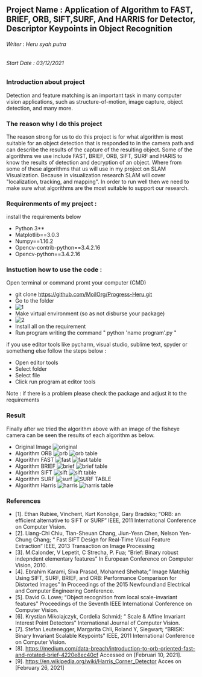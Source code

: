 ## Project Name : Application of Algorithm to FAST, BRIEF, ORB, SIFT,SURF, And HARRIS for Detector, Descriptor Keypoints in Object Recognition
###### Writer       : Heru syah putra
###### Start Date   : 03/12/2021

### Introduction about project
Detection and feature matching is an important task in many computer vision applications, such as structure-of-motion, image capture, object detection, and many more.

### The reason why I do this project
The reason strong for us to do this project is for what algorithm is most suitable for an object detection that is responded to in the camera path and can describe the results of the capture of the resulting object. Some of the algorithms we use include FAST, BRIEF, ORB, SIFT, SURF and HARIS to know the results of detection and decryption of an object. Where from some of these algorithms that us will use in my project on SLAM Visualization. Because in visualization research SLAM will cover "localization, tracking, and mapping". In order to run well then we need to make sure what algorithms are the most suitable to support our research.

### Requirenments of my project : 
install the requirements below 
- Python 3**
- Matplotlib==3.0.3
- Numpy==1.16.2
- Opencv-contrib-python==3.4.2.16
- Opencv-python==3.4.2.16

### Instuction how to use the code :
Open terminal or command promt your computer (CMD)
- git clone https://github.com/MoilOrg/Progress-Heru.git
- Go to the folder
- ![1](https://user-images.githubusercontent.com/60929939/111746921-9edcb300-88c9-11eb-85a1-51b96f5dcc35.png)
- Make virtual environment (so as not disburse your package)
- ![2](https://user-images.githubusercontent.com/60929939/111747161-f549f180-88c9-11eb-80c0-5c41650a3d95.png)
- Install all on the requirement
- Run program writing the command " python 'name program'.py "

if you use editor tools like pycharm, visual studio, sublime text, spyder or sometheng else follow the steps below :
- Open editor tools
- Select folder 
- Select file
- Click run program at editor tools

Note : if there is a problem please check the package and adjust it to the requirements

### Result
Finally after we tried the algorithm above with an image of the fisheye camera can be seen the results of each algorithm as below.
- Original Image ![original](https://user-images.githubusercontent.com/60929939/111748348-61792500-88cb-11eb-9ddc-7ef15c189a48.png)
- Algorithm ORB ![orb](https://user-images.githubusercontent.com/60929939/111748505-95ece100-88cb-11eb-8591-2816b803616a.png) ![orb table](https://user-images.githubusercontent.com/60929939/111748628-bb79ea80-88cb-11eb-83e3-745e51ed87cc.png)
- Algorithm FAST ![fast](https://user-images.githubusercontent.com/60929939/111748796-f11ed380-88cb-11eb-8732-431d34d38a74.png) ![fast table](https://user-images.githubusercontent.com/60929939/111749211-6c808500-88cc-11eb-9fe1-7bf298b01e80.png)
- Algorithm BRIEF ![brief](https://user-images.githubusercontent.com/60929939/111749006-2aefda00-88cc-11eb-9da8-c66c47d72528.png) ![brief table](https://user-images.githubusercontent.com/60929939/111749095-4c50c600-88cc-11eb-9a86-31552511a2c2.png)
- Algorithm SIFT ![sift](https://user-images.githubusercontent.com/60929939/111749378-a487c800-88cc-11eb-9a4e-d0de950ea985.png) ![sift table](https://user-images.githubusercontent.com/60929939/111749443-c2552d00-88cc-11eb-945e-7e2736c4ddbb.png)
- Algorithm SURF ![surf](https://user-images.githubusercontent.com/60929939/111749583-f7617f80-88cc-11eb-8134-531b406e27d7.png) ![SURF TABLE](https://user-images.githubusercontent.com/60929939/111749671-119b5d80-88cd-11eb-943e-ddeda066af72.png)
- Algorithm Harris ![harris](https://user-images.githubusercontent.com/60929939/111749774-37286700-88cd-11eb-9828-696d2a23d2ac.png) ![harris table](https://user-images.githubusercontent.com/60929939/111749826-4dcebe00-88cd-11eb-931c-9bdbffb637aa.png)

### References
- [1]. Ethan Rubiee, Vinchent, Kurt Konolige, Gary Bradsko;  “ORB: an efficient alternative to SIFT or SURF” IEEE, 2011 International Conference on Computer Vision.
- [2]. Liang-Chi Chiu, Tian-Sheuan Chang, Jiun-Yesn Chen, Nelson Yen-Chung Chang; “ Fast SIFT Design for Real-Time Visual Feature Extraction” IEEE, 2013 Transaction on Image Processing
- [3]. M.Calonder, V Lepetit, C Strecha, P. Fua; “Brief: Binary robust indepndent elementary features” In European Conference on Computer Vision, 2010.
- [4].  Ebrahim Karami, Siva Prasad, Mohamed Shehata;” Image Matchig Using SIFT, SURF, BRIEF, and ORB: Performance Comparison for Distorted Images” In Proceedings of the 2015 Newfoundland Electrical and Computer Engineering Conference.
- [5].  David G. Lowe; “Object recognition from local scale-invariant features” Proceedings of the Seventh IEEE International Conference on Computer Vision.
- [6].  Krystian Mikolajczyk, Cordelia Schmid;  “ Scale & Affine Invariant Interest Point Detectors” International Journal of Computer Vision.
- [7]. Stefan Leutenegger, Margarita Chli, Roland Y, Siegwart; “BRISK: Binary Invariant Scalable Keypoints” IEEE, 2011 International Conference on Computer  Vision.
- [8].  https://medium.com/data-breach/introduction-to-orb-oriented-fast-and-rotated-brief-4220e8ec40cf  Accessed on [Februari 10, 2021].
- [9].  https://en.wikipedia.org/wiki/Harris_Corner_Detector Acces on [February 26, 2021]


 

 

